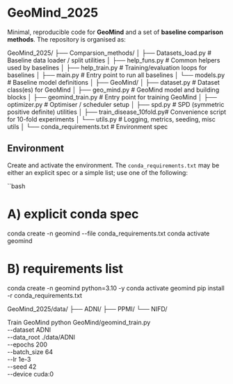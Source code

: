 
# GeoMind_2025

Minimal, reproducible code for **GeoMind** and a set of **baseline comparison methods**. The repository is organised as:

GeoMind_2025/
├── Comparsion_methods/
│   ├── Datasets_load.py       # Baseline data loader / split utilities
│   ├── help_funs.py           # Common helpers used by baselines
│   ├── help_train.py          # Training/evaluation loops for baselines
│   ├── main.py                # Entry point to run all baselines
│   └── models.py              # Baseline model definitions
│
├── GeoMind/
│   ├── dataset.py             # Dataset class(es) for GeoMind
│   ├── geo_mind.py            # GeoMind model and building blocks
│   ├── geomind_train.py       # Entry point for training GeoMind
│   ├── optimizer.py           # Optimiser / scheduler setup
│   ├── spd.py                 # SPD (symmetric positive definite) utilities
│   ├── train_disease_10fold.py# Convenience script for 10-fold experiments
│   └── utils.py               # Logging, metrics, seeding, misc utils
│
└── conda_requirements.txt     # Environment spec



## Environment

Create and activate the environment. The `conda_requirements.txt` may be either an explicit spec or a simple list; use one of the following:

``bash
# A) explicit conda spec
conda create -n geomind --file conda_requirements.txt
conda activate geomind

# B) requirements list
conda create -n geomind python=3.10 -y
conda activate geomind
pip install -r conda_requirements.txt


GeoMind_2025/data/
├── ADNI/
├── PPMI/
└── NIFD/

Train GeoMind
python GeoMind/geomind_train.py \
  --dataset ADNI \
  --data_root ./data/ADNI \
  --epochs 200 \
  --batch_size 64 \
  --lr 1e-3 \
  --seed 42 \
  --device cuda:0
